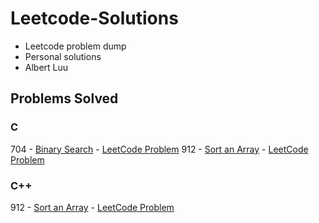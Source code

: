 # Leetcode-Solutions
- Leetcode problem dump
- Personal solutions
- Albert Luu

## Problems Solved

### C
704 - [Binary Search](C/704-Binary-Search.c) - [LeetCode Problem](https://leetcode.com/problems/binary-search/)
912 - [Sort an Array](C/912-Sort-An-Array.c) - [LeetCode Problem](https://leetcode.com/problems/sort-an-array/)

### C++
912 - [Sort an Array](C++/912-Sort-An-Array.cpp) - [LeetCode Problem](https://leetcode.com/problems/sort-an-array/)
